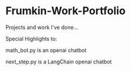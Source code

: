# Frumkin-Work-Portfolio
Projects and work I've done...

Special Highlights to:

math_bot.py is an openai chatbot

next_step.py is a LangChain openai chatbot

